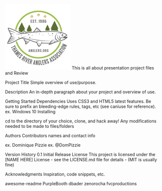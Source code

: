 ![TRAA logo](images/traa_logo-MASTER.jpg)
This is all about presentation project files and Review

Project Title
Simple overview of use/purpose.

Description
An in-depth paragraph about your project and overview of use.

Getting Started
Dependencies
Uses CSS3 and HTML5 latest features. Be sure to prefix an bleeding-edge rules, tags, etc (see caniuse for reference).
ex. Windows 10
Installing

cd to the directory of your choice, clone, and hack away!
Any modifications needed to be made to files/folders

Authors
Contributors names and contact info

ex. Dominique Pizzie
ex. @DomPizzie

Version History
0.1
Initial Release
License
This project is licensed under the [NAME HERE] License - see the LICENSE.md file for details - (MIT is usually fine)

Acknowledgments
Inspiration, code snippets, etc.

awesome-readme
PurpleBooth
dbader
zenorocha
fvcproductions
